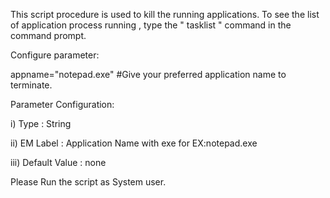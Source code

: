 This script procedure is used to kill the running applications. To see the list of application process running , type the  " tasklist " command in the command prompt.

Configure parameter:

appname="notepad.exe" #Give your preferred application name to terminate.

 

Parameter Configuration:

i) Type : String

ii) EM Label : Application Name with exe for EX:notepad.exe

iii) Default Value : none

Please Run the script as System user.

